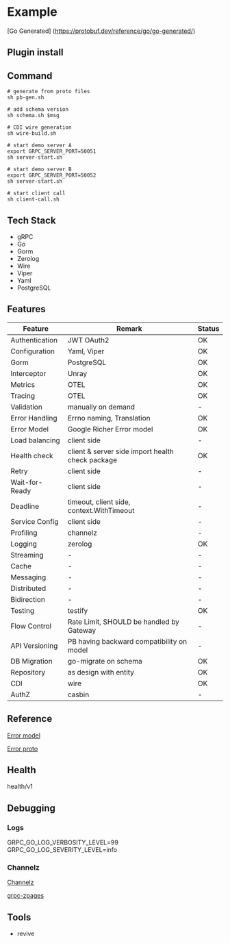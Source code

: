 # Example

[Go Generated] (<https://protobuf.dev/reference/go/go-generated/>)

## Plugin install

## Command

```shell
# generate from proto files
sh pb-gen.sh
```

```shell
# add schema version
sh schema.sh $msg
```

```shell
# CDI wire generation
sh wire-build.sh
```

```shell
# start demo server A
export GRPC_SERVER_PORT=50051
sh server-start.sh
```

```shell
# start demo server B
export GRPC_SERVER_PORT=50052
sh server-start.sh
```

```shell
# start client call
sh client-call.sh
```

## Tech Stack

- gRPC
- Go
- Gorm
- Zerolog
- Wire
- Viper
- Yaml
- PostgreSQL

## Features

|Feature | Remark | Status |
|--------|--------|--------|
|Authentication| JWT OAuth2 | OK |
|Configuration | Yaml, Viper | OK |
|Gorm|PostgreSQL|OK|
|Interceptor| Unray | OK |
|Metrics| OTEL | OK |
|Tracing| OTEL | OK |
|Validation| manually on demand |-|
|Error Handling| Errno naming, Translation| OK |
|Error Model| Google Richer Error model| OK |
|Load balancing|client side| - |
|Health check| client & server side import health check package |OK|
|Retry|client side |-|
|Wait-for-Ready|client side | - |
|Deadline|timeout, client side, context.WithTimeout|-|
|Service Config| client side |-|
|Profiling|channelz|-|
|Logging|zerolog| OK |
|Streaming|-|-|
|Cache|-|-|
|Messaging|-|-|
|Distributed|-|-|
|Bidirection|-|-|
|Testing|testify|OK|
|Flow Control| Rate Limit, SHOULD be handled by Gateway |-|
|API Versioning| PB having backward compatibility on model |-|
|DB Migration|go-migrate on schema| OK |
|Repository| as design with entity |OK|
|CDI| wire | OK |
|AuthZ| casbin | -|

## Reference

[Error model](https://google.aip.dev/193#error_model)

[Error proto](https://github.com/googleapis/googleapis/blob/master/google/rpc/error_details.proto)

## Health

health/v1

## Debugging

### Logs

GRPC_GO_LOG_VERBOSITY_LEVEL=99
GRPC_GO_LOG_SEVERITY_LEVEL=info

### Channelz

[Channelz](https://grpc.io/blog/a-short-introduction-to-channelz)

[grpc-zpages](https://github.com/grpc/grpc-experiments/tree/master/gdebug)

## Tools

- revive
